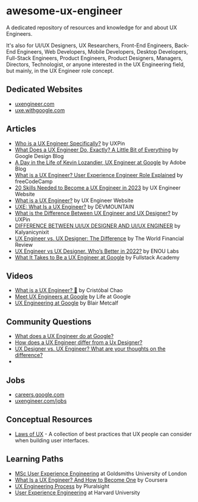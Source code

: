# awesome-ux-engineer

A dedicated repository of resources and knowledge for and about UX Engineers. 

It's also for UI/UX Designers, UX Researchers, Front-End Engineers, Back-End Engineers, Web Developers, Mobile Developers, Desktop Developers, Full-Stack Engineers, Product Engineers, Product Designers, Managers, Directors, Technologist, or anyone interested in the UX Engineering field, but mainly, in the UX Engineer role concept.

## Dedicated Websites

- [uxengineer.com](https://uxengineer.com/)
- [uxe.withgoogle.com](https://uxe.withgoogle.com/)

## Articles

- [Who is a UX Engineer Specifically?](https://www.uxpin.com/studio/blog/ux-engineer/) by UXPin
- [What Does a UX Engineer Do, Exactly? A Little Bit of Everything](https://medium.com/google-design/why-full-stack-developers-make-the-best-ux-engineers-1ddbff6c1739) by Google Design Blog
- [A Day in the Life of Kevin Lozandier, UX Engineer at Google](https://blog.adobe.com/en/publish/2018/01/31/day-life-ux-designer-kevin-lozandier-ux-engineer-google) by Adobe Blog
- [What is a UX Engineer? User Experience Engineer Role Explained](https://www.freecodecamp.org/news/what-is-a-ux-engineer/) by freeCodeCamp
- [20 Skills Needed to Become a UX Engineer in 2023](https://uxengineer.com/skills-needed-become-a-ux-engineer/) by UX Engineer Website
- [What is a UX Engineer?](https://uxengineer.com/about-ux-engineer-uxe/) by UX Engineer Website
- [UXE: What Is a UX Engineer?](https://devmountain.com/blog/uxe-what-is-a-ux-engineer/) by DEVMOUNTAIN
- [What is the Difference Between UX Engineer and UX Designer?](https://www.uxpin.com/studio/blog/ux-engineer-vs-ux-designer/) by UXPin
- [DIFFERENCE BETWEEN UI/UX DESIGNER AND UI/UX ENGINEER](https://medium.com/@kalyanicynixit/difference-between-ui-ux-designer-and-ui-ux-engineer-117f1b94db9d) by Kalyanicynixit
- [UX Engineer vs. UX Designer: The Difference](https://worldfinancialreview.com/ux-engineer-vs-ux-designer-the-difference/) by The World Financial Review
- [UX Engineer vs UX Designer. Who’s Better in 2022?](https://www.linkedin.com/pulse/ux-engineer-vs-designer-whos-better-2022-enou-co/?trk=pulse-article) by ENOU Labs
- [What It Takes to Be a UX Engineer at Google](https://www.fullstackacademy.com/blog/what-it-takes-to-be-a-ux-engineer-at-google) by Fullstack Academy

## Videos

- [What is a UX Engineer? 🤔](https://www.youtube.com/watch?v=D8EEZlmqLrE) by Cristóbal Chao
- [Meet UX Engineers at Google](https://www.youtube.com/watch?v=D0ga7_HEfXs) by Life at Google
- [UX Engineering at Google](https://www.youtube.com/watch?v=I9xi9KSHlLA) by Blair Metcalf

## Community Questions

- [What does a UX Engineer do at Google?](https://www.quora.com/What-does-a-UX-Engineer-do-at-Google)
- [How does a UX Engineer differ from a Ux Designer?](https://www.quora.com/How-does-a-UX-Engineer-differ-from-a-Ux-Designer)
- [UX Designer vs. UX Engineer? What are your thoughts on the difference?](https://www.reddit.com/r/UXDesign/comments/wjdxpk/ux_designer_vs_ux_engineer_what_are_your_thoughts/)
- 

## Jobs

- [careers.google.com](https://careers.google.com/jobs/results/?q=ux%20engineer)
- [uxengineer.com/jobs](https://uxengineer.com/jobs/)

## Conceptual Resources

- [Laws of UX](https://lawsofux.com/) - A collection of best practices that UX people can consider when building user interfaces.

## Learning Paths

- [MSc User Experience Engineering](https://www.gold.ac.uk/pg/msc-user-experience-engineering/) at Goldsmiths University of London
- [What Is a UX Engineer? And How to Become One](https://www.coursera.org/articles/what-is-a-ux-engineer) by Coursera
- [UX Engineering Process](https://www.pluralsight.com/courses/lean-front-end-engineering) by Pluralsight
- [User Experience Engineering](https://pll.harvard.edu/course/user-experience-engineering-1) at Harvard University
